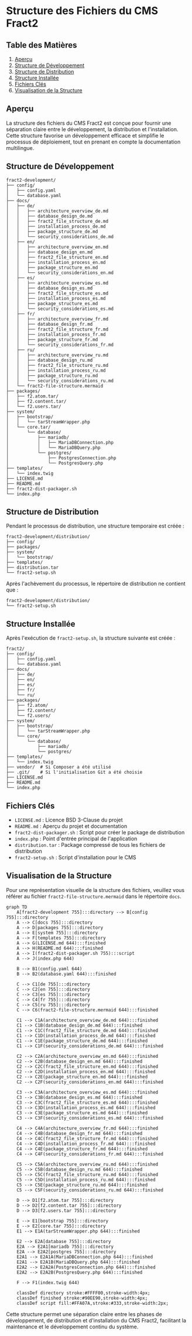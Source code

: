 # Structure des Fichiers du CMS Fract2

## Table des Matières
1. [Aperçu](#aperçu)
2. [Structure de Développement](#structure-de-développement)
3. [Structure de Distribution](#structure-de-distribution)
4. [Structure Installée](#structure-installée)
5. [Fichiers Clés](#fichiers-clés)
6. [Visualisation de la Structure](#visualisation-de-la-structure)

## Aperçu

La structure des fichiers du CMS Fract2 est conçue pour fournir une séparation claire entre le développement, la distribution et l'installation. Cette structure favorise un développement efficace et simplifie le processus de déploiement, tout en prenant en compte la documentation multilingue.

## Structure de Développement

```
fract2-development/
├── config/
│   ├── config.yaml
│   └── database.yaml
├── docs/
│   ├── de/
│   │   ├── architecture_overview_de.md
│   │   ├── database_design_de.md
│   │   ├── fract2_file_structure_de.md
│   │   ├── installation_process_de.md
│   │   ├── package_structure_de.md
│   │   └── security_considerations_de.md
│   ├── en/
│   │   ├── architecture_overview_en.md
│   │   ├── database_design_en.md
│   │   ├── fract2_file_structure_en.md
│   │   ├── installation_process_en.md
│   │   ├── package_structure_en.md
│   │   └── security_considerations_en.md
│   ├── es/
│   │   ├── architecture_overview_es.md
│   │   ├── database_design_es.md
│   │   ├── fract2_file_structure_es.md
│   │   ├── installation_process_es.md
│   │   ├── package_structure_es.md
│   │   └── security_considerations_es.md
│   ├── fr/
│   │   ├── architecture_overview_fr.md
│   │   ├── database_design_fr.md
│   │   ├── fract2_file_structure_fr.md
│   │   ├── installation_process_fr.md
│   │   ├── package_structure_fr.md
│   │   └── security_considerations_fr.md
│   ├── ru/
│   │   ├── architecture_overview_ru.md
│   │   ├── database_design_ru.md
│   │   ├── fract2_file_structure_ru.md
│   │   ├── installation_process_ru.md
│   │   ├── package_structure_ru.md
│   │   └── security_considerations_ru.md
│   └── fract2-file-structure.mermaid
├── packages/
│   ├── f2.atom.tar/
│   ├── f2.content.tar/
│   └── f2.users.tar/
├── system/
│   ├── bootstrap/
│   │   └── tarStreamWrapper.php
│   └── core.tar/
│       └── database/
│           ├── mariadb/
│           │   ├── MariaDBConnection.php
│           │   └── MariaDBQuery.php
│           └── postgres/
│               ├── PostgresConnection.php
│               └── PostgresQuery.php
├── templates/
│   └── index.twig
├── LICENSE.md
├── README.md
├── fract2-dist-packager.sh
└── index.php
```

## Structure de Distribution

Pendant le processus de distribution, une structure temporaire est créée :

```
fract2-development/distribution/
├── config/
├── packages/
├── system/
│   └── bootstrap/
├── templates/
├── distribution.tar
└── fract2-setup.sh
```

Après l'achèvement du processus, le répertoire de distribution ne contient que :

```
fract2-development/distribution/
└── fract2-setup.sh
```

## Structure Installée

Après l'exécution de `fract2-setup.sh`, la structure suivante est créée :

```
fract2/
├── config/
│   ├── config.yaml
│   └── database.yaml
├── docs/
│   ├── de/
│   ├── en/
│   ├── es/
│   ├── fr/
│   └── ru/
├── packages/
│   ├── f2.atom/
│   ├── f2.content/
│   └── f2.users/
├── system/
│   ├── bootstrap/
│   │   └── tarStreamWrapper.php
│   └── core/
│       └── database/
│           ├── mariadb/
│           └── postgres/
├── templates/
│   └── index.twig
├── vendor/  # Si Composer a été utilisé
├── .git/    # Si l'initialisation Git a été choisie
├── LICENSE.md
├── README.md
└── index.php
```

## Fichiers Clés

- `LICENSE.md` : Licence BSD 3-Clause du projet
- `README.md` : Aperçu du projet et documentation
- `fract2-dist-packager.sh` : Script pour créer le package de distribution
- `index.php` : Point d'entrée principal de l'application
- `distribution.tar` : Package compressé de tous les fichiers de distribution
- `fract2-setup.sh` : Script d'installation pour le CMS

## Visualisation de la Structure

Pour une représentation visuelle de la structure des fichiers, veuillez vous référer au fichier `fract2-file-structure.mermaid` dans le répertoire `docs`.

```mermaid
graph TD
    A[fract2-development 755]:::directory --> B[config 755]:::directory
    A --> C[docs 755]:::directory
    A --> D[packages 755]:::directory
    A --> E[system 755]:::directory
    A --> F[templates 755]:::directory
    A --> G(LICENSE.md 644):::finished
    A --> H(README.md 644):::finished
    A --> I(fract2-dist-packager.sh 755):::script
    A --> J(index.php 644)

    B --> B1(config.yaml 644)
    B --> B2(database.yaml 644):::finished

    C --> C1[de 755]:::directory
    C --> C2[en 755]:::directory
    C --> C3[es 755]:::directory
    C --> C4[fr 755]:::directory
    C --> C5[ru 755]:::directory
    C --> C6(fract2-file-structure.mermaid 644):::finished

    C1 --> C1A(architecture_overview_de.md 644):::finished
    C1 --> C1B(database_design_de.md 644):::finished
    C1 --> C1C(fract2_file_structure_de.md 644):::finished
    C1 --> C1D(installation_process_de.md 644):::finished
    C1 --> C1E(package_structure_de.md 644):::finished
    C1 --> C1F(security_considerations_de.md 644):::finished

    C2 --> C2A(architecture_overview_en.md 644):::finished
    C2 --> C2B(database_design_en.md 644):::finished
    C2 --> C2C(fract2_file_structure_en.md 644):::finished
    C2 --> C2D(installation_process_en.md 644):::finished
    C2 --> C2E(package_structure_en.md 644):::finished
    C2 --> C2F(security_considerations_en.md 644):::finished

    C3 --> C3A(architecture_overview_es.md 644):::finished
    C3 --> C3B(database_design_es.md 644):::finished
    C3 --> C3C(fract2_file_structure_es.md 644):::finished
    C3 --> C3D(installation_process_es.md 644):::finished
    C3 --> C3E(package_structure_es.md 644):::finished
    C3 --> C3F(security_considerations_es.md 644):::finished

    C4 --> C4A(architecture_overview_fr.md 644):::finished
    C4 --> C4B(database_design_fr.md 644):::finished
    C4 --> C4C(fract2_file_structure_fr.md 644):::finished
    C4 --> C4D(installation_process_fr.md 644):::finished
    C4 --> C4E(package_structure_fr.md 644):::finished
    C4 --> C4F(security_considerations_fr.md 644):::finished

    C5 --> C5A(architecture_overview_ru.md 644):::finished
    C5 --> C5B(database_design_ru.md 644):::finished
    C5 --> C5C(fract2_file_structure_ru.md 644):::finished
    C5 --> C5D(installation_process_ru.md 644):::finished
    C5 --> C5E(package_structure_ru.md 644):::finished
    C5 --> C5F(security_considerations_ru.md 644):::finished

    D --> D1[f2.atom.tar 755]:::directory
    D --> D2[f2.content.tar 755]:::directory
    D --> D3[f2.users.tar 755]:::directory

    E --> E1[bootstrap 755]:::directory
    E --> E2[core.tar 755]:::directory
    E1 --> E1A(tarStreamWrapper.php 644):::finished

    E2 --> E2A[database 755]:::directory
    E2A --> E2A1[mariadb 755]:::directory
    E2A --> E2A2[postgres 755]:::directory
    E2A1 --> E2A1A(MariaDBConnection.php 644):::finished
    E2A1 --> E2A1B(MariaDBQuery.php 644):::finished
    E2A2 --> E2A2A(PostgresConnection.php 644):::finished
    E2A2 --> E2A2B(PostgresQuery.php 644):::finished

    F --> F1(index.twig 644)

    classDef directory stroke:#FFFF00,stroke-width:4px;
    classDef finished stroke:#90EE90,stroke-width:4px;
    classDef script fill:#FFA07A,stroke:#333,stroke-width:2px;
```

Cette structure permet une séparation claire entre les phases de développement, de distribution et d'installation du CMS Fract2, facilitant la maintenance et le développement continu du système.